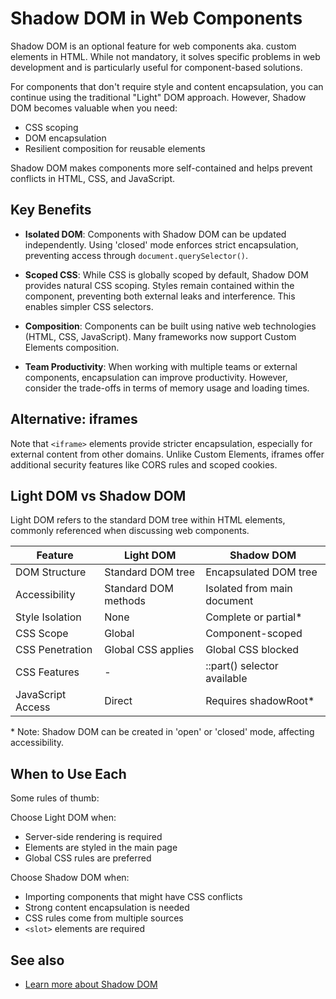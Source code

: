 # Shadow DOM in Web Components

Shadow DOM is an optional feature for web components aka.  custom elements in HTML.  While not mandatory, it solves
specific problems in web development and is particularly useful for component-based solutions.

For components that don't require style and content encapsulation, you can continue using the traditional "Light" DOM
approach.  However, Shadow DOM becomes valuable when you need:

* CSS scoping
* DOM encapsulation
* Resilient composition for reusable elements

Shadow DOM makes components more self-contained and helps prevent conflicts in HTML, CSS, and JavaScript.

## Key Benefits

* **Isolated DOM**: Components with Shadow DOM can be updated independently.  Using 'closed' mode enforces strict
  encapsulation, preventing access through `document.querySelector()`.

* **Scoped CSS**: While CSS is globally scoped by default, Shadow DOM provides natural CSS scoping.  Styles remain
  contained within the component, preventing both external leaks and interference.  This enables simpler CSS selectors.

* **Composition**: Components can be built using native web technologies (HTML, CSS, JavaScript).  Many frameworks now
  support Custom Elements composition.

* **Team Productivity**: When working with multiple teams or external components, encapsulation can improve
  productivity.  However, consider the trade-offs in terms of memory usage and loading times.


## Alternative: iframes

Note that `<iframe>` elements provide stricter encapsulation, especially for external content from other domains.
Unlike Custom Elements, iframes offer additional security features like CORS rules and scoped cookies.


## Light DOM vs Shadow DOM

Light DOM refers to the standard DOM tree within HTML elements, commonly referenced when discussing web components.

| Feature           | Light DOM            | Shadow DOM                  |
| ----------------- | -------------------- | --------------------------- |
| DOM Structure     | Standard DOM tree    | Encapsulated DOM tree       |
| Accessibility     | Standard DOM methods | Isolated from main document |
| Style Isolation   | None                 | Complete or partial*        |
| CSS Scope         | Global               | Component-scoped            |
| CSS Penetration   | Global CSS applies   | Global CSS blocked          |
| CSS Features      | -                    | ::part() selector available |
| JavaScript Access | Direct               | Requires shadowRoot*        |

\* Note: Shadow DOM can be created in 'open' or 'closed' mode, affecting accessibility.


## When to Use Each

Some rules of thumb:

Choose Light DOM when:

* Server-side rendering is required
* Elements are styled in the main page
* Global CSS rules are preferred

Choose Shadow DOM when:

* Importing components that might have CSS conflicts
* Strong content encapsulation is needed
* CSS rules come from multiple sources
* `<slot>` elements are required


## See also

* [Learn more about Shadow DOM](https://web.dev/articles/shadowdom-v1)